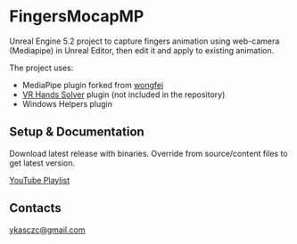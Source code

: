 # FingersMocapMP

Unreal Engine 5.2 project to capture fingers animation using web-camera (Mediapipe) in Unreal Editor, then edit it and apply to existing animation.

The project uses:

* MediaPipe plugin forked from [wongfei](https://github.com/wongfei/ue4-mediapipe-plugin/)
* [VR Hands Solver](https://www.unrealengine.com/marketplace/en-US/product/vr-hands-solver) plugin (not included in the repository)
* Windows Helpers plugin

## Setup & Documentation

Download latest release with binaries. Override from source/content files to get latest version.

[YouTube Playlist]([https://www.youtube.com/playlist?list=PLl4Fsvk8JAxJj8SONL5SUqrk1xPX8OMm7)

## Contacts

ykasczc@gmail.com
